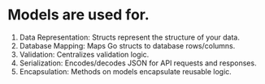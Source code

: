 # Models are used for. 
1.	Data Representation: Structs represent the structure of your data.
2.	Database Mapping: Maps Go structs to database rows/columns.
3.	Validation: Centralizes validation logic.
4.	Serialization: Encodes/decodes JSON for API requests and responses.
5.	Encapsulation: Methods on models encapsulate reusable logic.
